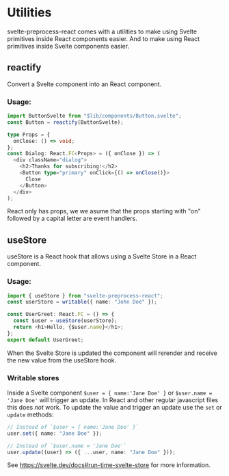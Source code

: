 # Utilities

svelte-preprocess-react comes with a utilities to make using Svelte primitives inside React components easier.
And to make using React primitives inside Svelte components easier.

## reactify

Convert a Svelte component into an React component.

### Usage:

```ts
import ButtonSvelte from "$lib/components/Button.svelte";
const Button = reactify(ButtonSvelte);

type Props = {
  onClose: () => void;
};
const Dialog: React.FC<Props> = ({ onClose }) => (
  <div className="dialog">
    <h2>Thanks for subscribing!</h2>
    <Button type="primary" onClick={() => onClose()}>
      Close
    </Button>
  </div>
);
```

React only has props, we we asume that the props starting with "on" followed by a capital letter are event handlers.

## useStore

useStore is a React hook that allows using a Svelte Store in a React component.

### Usage:

```ts
import { useStore } from "svelte-preprocess-react";
const userStore = writable({ name: "John Doe" });

const UserGreet: React.FC = () => {
  const $user = useStore(userStore);
  return <h1>Hello, {$user.name}</h1>;
};
export default UserGreet;
```

When the Svelte Store is updated the component will rerender and receive the new value from the useStore hook.

### Writable stores

Inside a Svelte component `$user = { name:'Jane Doe' }` or `$user.name = 'Jane Doe'` will trigger an update.
In React and other regular javascript files this does _not_ work.
To update the value and trigger an update use the `set` or `update` methods:

```ts
// Instead of `$user = { name:'Jane Doe' }`
user.set({ name: "Jane Doe" });

// Instead of `$user.name = 'Jane Doe'`
user.update((user) => ({ ...user, name: "Jane Doe" }));
```

See https://svelte.dev/docs#run-time-svelte-store for more information.

